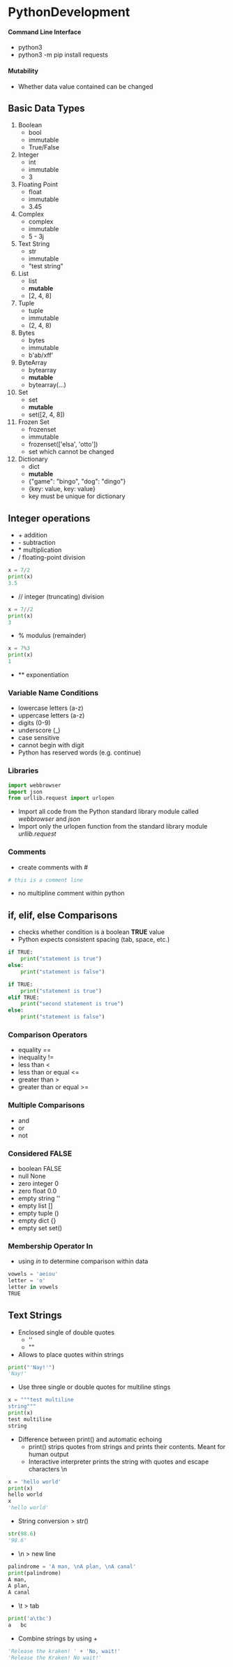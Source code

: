 # PythonDevelopment

#### Command Line Interface
* python3
* python3 -m pip install requests

#### Mutability
* Whether data value contained can be changed

## Basic Data Types
1. Boolean
    * bool
    * immutable
    * True/False
2. Integer
    * int
    * immutable
    * 3
3. Floating Point
    * float
    * immutable
    * 3.45
4. Complex
    * complex
    * immutable
    * 5 - 3j
5. Text String
    * str
    * immutable
    * "test string"
6. List
    * list
    * **mutable**
    * [2, 4, 8]
7. Tuple
    * tuple
    * immutable
    * (2, 4, 8)
8. Bytes
    * bytes
    * immutable
    * b'ab/xff'
9. ByteArray
    * bytearray
    * **mutable**
    * bytearray(...)
10. Set
    * set
    * **mutable**
    * set([2, 4, 8])
11. Frozen Set
    * frozenset
    * immutable
    * frozenset(['elsa', 'otto'])
    * set which cannot be changed
12. Dictionary
    * dict
    * **mutable**
    * {"game": "bingo", "dog": "dingo"}
    * {key: value, key: value}
    * key must be unique for dictionary

## Integer operations
* \+ addition
* \- subtraction
* \* multiplication
* / floating-point division
```python
x = 7/2
print(x)
3.5
```
* // integer (truncating) division
```python
x = 7//2
print(x)
3
```
* % modulus (remainder)
```python
x = 7%3
print(x)
1
```
* \*\* exponentiation

### Variable Name Conditions
* lowercase letters (a-z)
* uppercase letters (a-z)
* digits (0-9)
* underscore (_)
* case sensitive
* cannot begin with digit
* Python has reserved words (e.g. continue)

### Libraries
```Python
import webbrowser
import json
from urllib.request import urlopen
```
* Import all code from the Python standard library module called *webbrowser* and *json*
* Import only the urlopen function from the standard library module *urllib.request*

### Comments
* create comments with #
```python
# this is a comment line
```
* no multipline comment within python

## if, elif, else Comparisons
* checks whether condition is a boolean **TRUE** value
* Python expects consistent spacing (tab, space, etc.)
```python
if TRUE:
    print("statement is true")
else:
    print("statement is false")
```
```python
if TRUE:
    print("statement is true")
elif TRUE:
    print("second statement is true")
else:
    print("statement is false")
```

### Comparison Operators
* equality ==
* inequality !=
* less than <
* less than or equal <=
* greater than >
* greater than or equal >=

### Multiple Comparisons
* and
* or
* not

### Considered FALSE
* boolean FALSE
* null None
* zero integer 0
* zero float 0.0
* empty string ''
* empty list []
* empty tuple ()
* empty dict {}
* empty set set()

### Membership Operator In
* using *in* to determine comparison within data
```python
vowels = 'aeiou'
letter = 'o'
letter in vowels
TRUE
```

## Text Strings
* Enclosed single of double quotes
    * ''
    * ""
* Allows to place quotes within strings
```python
print("'Nay!'")
'Nay!'
```
* Use three single or double quotes for multiline stings
```python
x = """test multiline
string"""
print(x)
test multiline
string
```
* Difference between print() and automatic echoing
    * print() strips quotes from strings and prints their contents. Meant for human output
    * Interactive interpreter prints the string with quotes and escape characters \n
```python
x = 'hello world'
print(x)
hello world
x
'hello world'
```
* String conversion > str()
```python
str(98.6)
'98.6'
```
* \n > new line
```python
palindrome = 'A man, \nA plan, \nA canal'
print(palindrome)
A man,
A plan,
A canal
```
* \t > tab
```python
print('a\tbc')
a   bc
```
* Combine strings by using +
```python
'Release the kraken! ' + 'No, wait!'
'Release the Kraken! No wait!'
```

